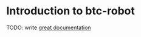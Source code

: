 # Introduction to btc-robot

TODO: write [great documentation](http://jacobian.org/writing/what-to-write/)
